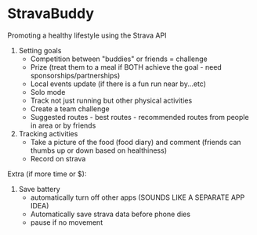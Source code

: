StravaBuddy
===========

Promoting a healthy lifestyle using the Strava API 

1. Setting goals  
   - Competition between "buddies" or friends = challenge
   - Prize (treat them to a meal if BOTH achieve the goal - need sponsorships/partnerships)
   - Local events update (if there is a fun run near by...etc) 
   - Solo mode 
   - Track not just running but other physical activities 
   - Create a team challenge 
   - Suggested routes - best routes - recommended routes from people in area or by friends
2. Tracking activities 
   - Take a picture of the food (food diary) and comment (friends can thumbs up or down based on healthiness) 
   - Record on strava 


Extra (if more time or $): 
1. Save battery 
   - automatically turn off other apps (SOUNDS LIKE A SEPARATE APP IDEA) 
   - Automatically save strava data before phone dies 
   - pause if no movement
